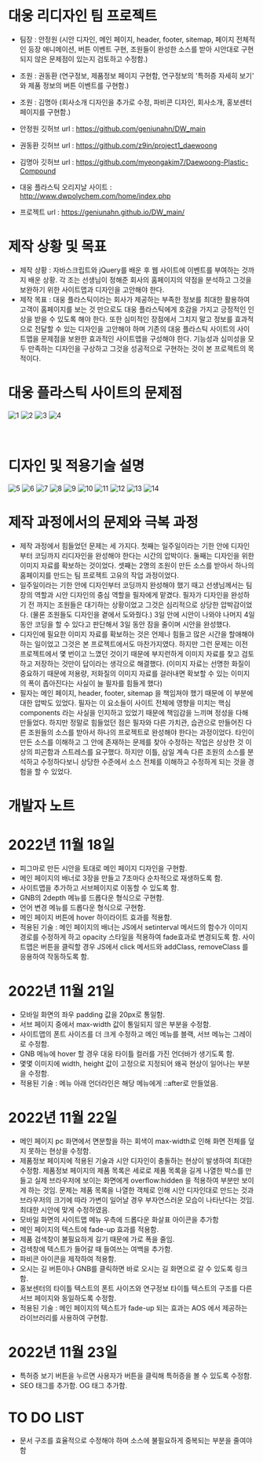# 대웅 리디자인 팀 프로젝트
- 팀장 : 안정원 (시안 디자인, 메인 페이지, header, footer, sitemap, 페이지 전체적인 등장 애니메이션, 버튼 이벤트 구현, 조원들이 완성한 소스를 받아 시안대로 구현되지 않은 문제점이 있는지 검토하고 수정함.)
- 조원 : 권동환 (연구정보, 제품정보 페이지 구현함, 연구정보의 '특허증 자세히 보기' 와 제품 정보의 버튼 이벤트를 구현함.)
- 조원 : 김명아 (회사소개 디자인을 추가로 수정, 파비콘 디자인, 회사소개, 홍보센터 페이지를 구현함.)

- 안정원 깃허브 url : https://github.com/geniunahn/DW_main
- 권동환 깃허브 url : https://github.com/z9in/project1_daewoong
- 김명아 깃허브 url : https://github.com/myeongakim7/Daewoong-Plastic-Compound

- 대웅 플라스틱 오리지날 사이트 : http://www.dwpolychem.com/home/index.php
- 프로젝트 url : https://geniunahn.github.io/DW_main/

# 제작 상황 및 목표
- 제작 상황 : 자바스크립트와 jQuery를 배운 후 웹 사이트에 이벤트를 부여하는 것까지 배운 상황. 각 조는 선생님이 정해준 회사의 홈페이지의 약점을 분석하고 그것을 보완하기 위한 사이트맵과 디자인을 고안해야 한다.
- 제작 목표 : 대웅 플라스틱이라는 회사가 제공하는 부족한 정보를 최대한 활용하여 고객이 홈페이지를 보는 것 만으로도 대웅 플라스틱에게 호감을 가지고 긍정적인 인상을 받을 수 있도록 해야 한다. 또한 심미적인 장점에서 그치지 말고 정보를 효과적으로 전달할 수 있는 디자인을 고안해야 하며 기존의 대웅 플라스틱 사이트의 사이트맵을 문제점을 보완한 효과적인 사이트맵을 구성해야 한다. 기능성과 심미성을 모두 만족하는 디자인을 구상하고 그것을 성공적으로 구현하는 것이 본 프로젝트의 목적이다.

# 대웅 플라스틱 사이트의 문제점
![1](https://user-images.githubusercontent.com/106502672/209738607-7c561c41-e051-4065-8406-eb9ab529d09c.jpg)
![2](https://user-images.githubusercontent.com/106502672/209923286-f45f930c-91e8-4243-9c97-ed2245d036c0.jpg)
![3](https://user-images.githubusercontent.com/106502672/209922962-4d00c0ab-2292-40ce-989c-6bf92b1c9cdc.jpg)
![4](https://user-images.githubusercontent.com/106502672/209738624-2f69e31f-3dcf-4dd4-a829-b0121974cd79.jpg)
<br>
<br>
<br>
# 디자인 및 적용기술 설명
![5](https://user-images.githubusercontent.com/106502672/209738636-36aa06ac-bdf8-4949-8e9d-08852e1b4037.jpg)
![6](https://user-images.githubusercontent.com/106502672/209738642-911c475d-f95f-4426-a8cd-eede7f114672.jpg)
![7](https://user-images.githubusercontent.com/106502672/209738646-bd235491-76a1-4c0c-b0bd-8aa264c3a1e3.jpg)
![8](https://user-images.githubusercontent.com/106502672/209738656-2a90d3e8-f08f-4266-bc1d-deca95e0c18e.jpg)
![9](https://user-images.githubusercontent.com/106502672/209738660-3ff5b9be-6a73-41fc-a31e-de7a9b07ff36.jpg)
![10](https://user-images.githubusercontent.com/106502672/209738665-581589a5-12fc-4378-807c-be635d244bb2.jpg)
![11](https://user-images.githubusercontent.com/106502672/209738909-6a005d0f-727a-4b2b-abb0-7c6d5149ca51.jpg)
![12](https://user-images.githubusercontent.com/106502672/209738678-fa3dbfcc-1585-4d85-ab1b-6c92605404ad.jpg)
![13](https://user-images.githubusercontent.com/106502672/209738681-a1c4d477-ac07-47bf-a1a7-f58a034b2188.jpg)
![14](https://user-images.githubusercontent.com/106502672/209739041-fc3200a6-067d-4203-a638-e5fb72b994b4.jpg)


# 제작 과정에서의 문제와 극복 과정
- 제작 과정에서 힘들었던 문제는 세 가지다. 첫째는 일주일이라는 기한 안에 디자인부터 코딩까지 리디자인을 완성해야 한다는 시간의 압박이다. 둘째는 디자인을 위한 이미지 자료를 확보하는 것이었다. 셋째는 2명의 조원이 만든 소스를 받아서 하나의 홈페이지를 만드는 팀 프로젝트 고유의 작업 과정이었다.
- 일주일이라는 기한 안에 디자인부터 코딩까지 완성해야 했기 때고 선생님께서는 팀장의 역할과 시안 디자인의 중심 역할을 필자에게 맡겼다. 필자가 디자인을 완성하기 전 까지는 조원들은 대기하는 상황이었고 그것은 심리적으로 상당한 압박감이었다. (물론 조원들도 디자인을 곁에서 도와줬다.) 3일 안에 시안이 나와야 나머지 4일 동안 코딩을 할 수 있다고 판단해서 3일 동안 잠을 줄이며 시안을 완성했다. 
- 디자인에 필요한 이미지 자료를 확보하는 것은 언제나 힘들고 많은 시간을 할애해야 하는 일이었고 그것은 본 프로젝트에서도 마찬가지였다. 하지만 그런 문제는 이전 프로젝트에서 몇 번이고 느꼈던 것이기 때문에 부지런하게 이미지 자료를 찾고 검토하고 저장하는 것만이 답이라는 생각으로 해결했다. (이미지 자료는 선명한 화질이 중요하기 때문에 저용량, 저화질의 이미지 자료를 걸러내면 확보할 수 있는 이미지의 폭이 좁아진다는 사실이 늘 필자를 힘들게 했다)
- 필자는 메인 페이지, header, footer, sitemap 을 책임져야 했기 때문에 이 부분에 대한 압박도 있었다. 필자는 이 요소들이 사이트 전체에 영향을 미치는 핵심 components 라는 사실을 인지하고 있었기 때문에 책임감을 느끼며 정성을 다해 만들었다. 하지만 정말로 힘들었던 점은 필자와 다른 가치관, 습관으로 만들어진 다른 조원들의 소스를 받아서 하나의 프로젝트로 완성해야 한다는 과정이었다. 타인이 만든 소스를 이해하고 그 안에 존재하는 문제를 찾아 수정하는 작업은 상상한 것 이상의 피곤함과 스트레스를 요구했다. 하지만 이틀, 삼일 계속 다른 조원의 소스를 분석하고 수정하다보니 상당한 수준에서 소스 전체를 이해하고 수정하게 되는 것을 경험을 할 수 있었다. 

# 개발자 노트

# 2022년 11월 18일
- 피그마로 만든 시안을 토대로 메인 페이지 디자인을 구현함.
- 메인 페이지의 배너로 3장을 만들고 7초마다 순차적으로 재생하도록 함.
- 사이트맵을 추가하고 서브페이지로 이동할 수 있도록 함.
- GNB의 2depth 메뉴를 드롭다운 형식으로 구현함.
- 언어 변경 메뉴를 드롭다운 형식으로 구현함.
- 메인 페이지 버튼에 hover 하이라이트 효과를 적용함.
- 적용된 기술 : 메인 페이지의 배너는 JS에서 setinterval 메서드의 함수가 이미지 경로를 수정하게 하고 opacity 스타일을 적용하여 fade효과로 변경되도록 함. 사이트맵은 버튼을 클릭할 경우 JS에서 click 메서드와 addClass, removeClass 를 응용하여 작동하도록 함.

# 2022년 11월 21일
- 모바일 화면의 좌우 padding 값을 20px로 통일함.
- 서브 페이지 중에서 max-width 값이 통일되지 않은 부분을 수정함.
- 사이트맵의 폰트 사이즈를 더 크게 수정하고 메인 메뉴를 블랙, 서브 메뉴는 그레이로 수정함.
- GNB 메뉴에 hover 할 경우 대웅 타이틀 컬러를 가진 언더바가 생기도록 함.
- 몇몇 이미지에 width, height 값이 고정으로 지정되어 왜곡 현상이 일어나는 부분을 수정함.
- 적용된 기술 : 메뉴 아래 언더라인은 해당 메뉴에게 ::after로 만들었음. 

# 2022년 11월 22일 
- 메인 페이지 pc 화면에서 면분할을 하는 회색이 max-width로 인해 화면 전체를 덮지 못하는 현상을 수정함.
- 제품정보 페이지에 적용된 기술과 시안 디자인이 충돌하는 현상이 발생하여 최대한 수정함. 제품정보 페이지의 제품 목록은 세로로 제품 목록을 길게 나열한 박스를 만들고 실제 브라우저에 보이는 화면에게 overflow:hidden 을 적용하여 부분만 보이게 하는 것임. 문제는 제품 목록을 나열한 객체로 인해 시안 디자인대로 만드는 것과 브라우저의 크기에 따라 가변이 일어날 경우 부자연스러운 모습이 나타난다는 것임. 최대한 시안에 맞게 수정하였음.
- 모바일 화면의 사이트맵 메뉴 우측에 드롭다운 화살표 아이콘을 추가함
- 메인 페이지의 텍스트에 fade-up 효과를 적용함.
- 제품 검색창이 불필요하게 길기 때문에 가로 폭을 줄임.
- 검색창에 텍스트가 들어갈 때 들여쓰는 여백을 추가함.
- 파비콘 아이콘을 제작하여 적용함.
- 오시는 길 버튼이나 GNB를 클릭하면 바로 오시는 길 화면으로 갈 수 있도록 링크함.
- 홍보센터의 타이틀 텍스트의 폰트 사이즈와 연구정보 타이틀 텍스트의 구조를 다른 서브 페이지와 동일하도록 수정함.
- 적용된 기술 : 메인 페이지의 텍스트가 fade-up 되는 효과는 AOS 에서 제공하는 라이브러리를 사용하여 구현함.

# 2022년 11월 23일
- 특허증 보기 버튼을 누르면 사용자가 버튼을 클릭해 특허증을 볼 수 있도록 수정함.
- SEO 태그를 추가함. OG 태그 추가함.

# TO DO LIST
- 문서 구조를 효율적으로 수정해야 하며 소스에 불필요하게 중복되는 부분을 줄여야 함
